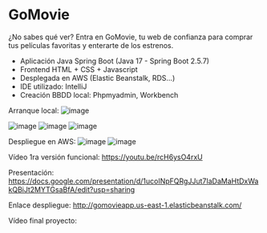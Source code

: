# GoMovie

¿No sabes qué ver? Entra en GoMovie, tu web de confianza para comprar tus películas favoritas y enterarte de los estrenos.

- Aplicación Java Spring Boot (Java 17 - Spring Boot 2.5.7)
- Frontend HTML + CSS + Javascript
- Desplegada en AWS (Elastic Beanstalk, RDS...)
- IDE utilizado: IntelliJ
- Creación BBDD local: Phpmyadmin, Workbench

Arranque local:
![image](https://github.com/hugosanchezg/proyectoFinalDAW/assets/91953221/35572b66-9a44-4dfa-a834-0c05df7e0a62)


![image](https://github.com/hugosanchezg/proyectoFinalDAW/assets/91953221/11f85497-5725-48ab-9e73-a4563419fa93)
![image](https://github.com/hugosanchezg/proyectoFinalDAW/assets/91953221/c660e11e-cd01-4c83-8d5a-2304144a684f)
![image](https://github.com/hugosanchezg/proyectoFinalDAW/assets/91953221/5b1aa301-a839-41e2-b5fd-6f64ea9c71e3)


Despliegue en AWS:
![image](https://github.com/hugosanchezg/proyectoFinalDAW/assets/91953221/c4bbf448-c0fe-4fff-a574-8768b86f6db7)
![image](https://github.com/hugosanchezg/proyectoFinalDAW/assets/91953221/659b08b4-656a-42b2-9c36-1bf59ca8b44d)


Vídeo 1ra versión funcional: https://youtu.be/rcH6ysO4rxU

Presentación: https://docs.google.com/presentation/d/1ucoINpFQRgJJut7IaDaMaHtDxWakQBiJt2MYTGsaBfA/edit?usp=sharing

Enlace despliegue: http://gomovieapp.us-east-1.elasticbeanstalk.com/

Vídeo final proyecto: 
